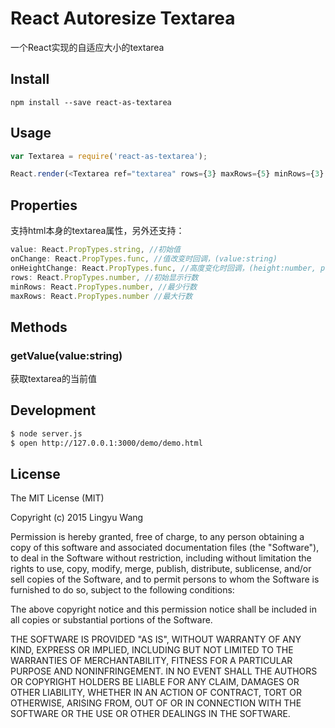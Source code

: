 # React Autoresize Textarea

一个React实现的自适应大小的textarea

## Install

```
npm install --save react-as-textarea
```

## Usage

```javascript
var Textarea = require('react-as-textarea');

React.render(<Textarea ref="textarea" rows={3} maxRows={5} minRows={3} onHeightChange={this.handleHeightChange} onChange={this.handleChange}/>, container)
```

## Properties

支持html本身的textarea属性，另外还支持：

```jsx
value: React.PropTypes.string, //初始值
onChange: React.PropTypes.func, //值改变时回调，(value:string)
onHeightChange: React.PropTypes.func, //高度变化时回调，(height:number, prevHeight:number)
rows: React.PropTypes.number, //初始显示行数
minRows: React.PropTypes.number, //最少行数
maxRows: React.PropTypes.number //最大行数
```

## Methods

### getValue(value:string)

获取textarea的当前值

## Development

```bash
$ node server.js
$ open http://127.0.0.1:3000/demo/demo.html
```

## License

The MIT License (MIT)

Copyright (c) 2015 Lingyu Wang

Permission is hereby granted, free of charge, to any person obtaining a copy
of this software and associated documentation files (the "Software"), to deal
in the Software without restriction, including without limitation the rights
to use, copy, modify, merge, publish, distribute, sublicense, and/or sell
copies of the Software, and to permit persons to whom the Software is
furnished to do so, subject to the following conditions:

The above copyright notice and this permission notice shall be included in all
copies or substantial portions of the Software.

THE SOFTWARE IS PROVIDED "AS IS", WITHOUT WARRANTY OF ANY KIND, EXPRESS OR
IMPLIED, INCLUDING BUT NOT LIMITED TO THE WARRANTIES OF MERCHANTABILITY,
FITNESS FOR A PARTICULAR PURPOSE AND NONINFRINGEMENT. IN NO EVENT SHALL THE
AUTHORS OR COPYRIGHT HOLDERS BE LIABLE FOR ANY CLAIM, DAMAGES OR OTHER
LIABILITY, WHETHER IN AN ACTION OF CONTRACT, TORT OR OTHERWISE, ARISING FROM,
OUT OF OR IN CONNECTION WITH THE SOFTWARE OR THE USE OR OTHER DEALINGS IN THE
SOFTWARE.
